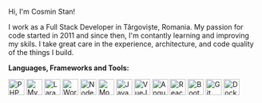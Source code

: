 Hi, I'm Cosmin Stan!

I work as a Full Stack Developer in Târgoviște, Romania. My passion for code started in 2011 and since then, I'm contantly learning and improving my skils. I take great care in the experience, architecture, and code quality of the things I build.

<p><strong>Languages, Frameworks and Tools:</strong></p>
<div class="icons">
	<img width="32" src="https://cosminstan.dev/assets/icons/php.png" title="PHP" alt="PHP">
	<img width="32" src="https://cosminstan.dev/assets/icons/mysql.png" title="MySQL" alt="MySQL">
	<img width="32" src="https://cosminstan.dev/assets/icons/laravel.png" title="Laravel" alt="Laravel">
	<img width="32" src="https://cosminstan.dev/assets/icons/wordpress.png" title="WordPress" alt="WordPress">
	<img width="32" src="https://cosminstan.dev/assets/icons/nodejs.png" title="NodeJS" alt="NodeJS">
	<img width="32" src="https://cosminstan.dev/assets/icons/mongodb.png" title="MongoDB" alt="MongoDB">
	<img width="32" src="https://cosminstan.dev/assets/icons/javascript.png" title="JavaScript" alt="JavaScript">
	<img width="32" src="https://cosminstan.dev/assets/icons/vuejs.png" title="VueJS" alt="VueJS">
	<img width="32" src="https://cosminstan.dev/assets/icons/angular.png" title="Angular" alt="Angular">
	<img width="32" src="https://cosminstan.dev/assets/icons/react.png" title="React" alt="React">
	<img width="32" src="https://cosminstan.dev/assets/icons/bootstrap.png" title="Bootstrap" alt="Bootstrap">
	<img width="32" src="https://cosminstan.dev/assets/icons/git.png" title="Git" alt="Git">
	<img width="32" src="https://cosminstan.dev/assets/icons/docker.png" title="Docker" alt="Docker">
</div>


